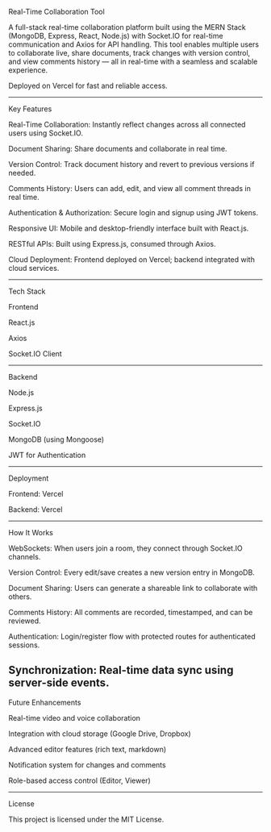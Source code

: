 Real-Time Collaboration Tool

A full-stack real-time collaboration platform built using the MERN Stack (MongoDB, Express, React, Node.js) with Socket.IO for real-time communication and Axios for API handling.
This tool enables multiple users to collaborate live, share documents, track changes with version control, and view comments history — all in real-time with a seamless and scalable experience.

Deployed on Vercel for fast and reliable access.






---

Key Features

Real-Time Collaboration: Instantly reflect changes across all connected users using Socket.IO.

Document Sharing: Share documents and collaborate in real time.

Version Control: Track document history and revert to previous versions if needed.

Comments History: Users can add, edit, and view all comment threads in real time.

Authentication & Authorization: Secure login and signup using JWT tokens.

Responsive UI: Mobile and desktop-friendly interface built with React.js.

RESTful APIs: Built using Express.js, consumed through Axios.

Cloud Deployment: Frontend deployed on Vercel; backend integrated with cloud services.



---

Tech Stack

Frontend

React.js

Axios

Socket.IO Client


---
Backend

Node.js

Express.js

Socket.IO

MongoDB (using Mongoose)

JWT for Authentication

---
Deployment

Frontend: Vercel

Backend: Vercel


---

How It Works

WebSockets: When users join a room, they connect through Socket.IO channels.

Version Control: Every edit/save creates a new version entry in MongoDB.

Document Sharing: Users can generate a shareable link to collaborate with others.

Comments History: All comments are recorded, timestamped, and can be reviewed.

Authentication: Login/register flow with protected routes for authenticated sessions.

Synchronization: Real-time data sync using server-side events.
---

Future Enhancements

Real-time video and voice collaboration

Integration with cloud storage (Google Drive, Dropbox)

Advanced editor features (rich text, markdown)

Notification system for changes and comments

Role-based access control (Editor, Viewer)


---
License

This project is licensed under the MIT License.
